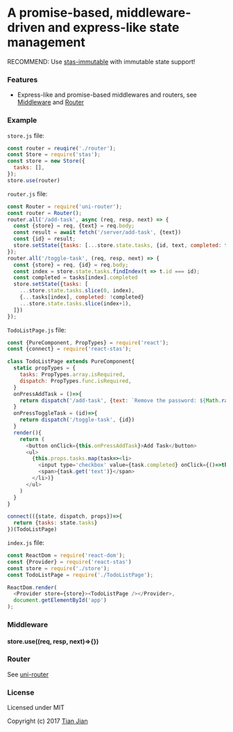 A promise-based, middleware-driven and express-like state management
=================================

RECOMMEND: Use [stas-immutable](https://github.com/tianjianchn/stas) with immutable state support!

### Features
* Express-like and promise-based middlewares and routers, see [Middleware](#middleware) and [Router](#router)

### Example
`store.js` file:
```js
const router = reuqire('./router');
const Store = require('stas');
const store = new Store({
  tasks: [],
});
store.use(router)
```

`router.js` file:
```js
const Router = require('uni-router');
const router = Router();
router.all('/add-task', async (req, resp, next) => {
  const {store} = req, {text} = req.body;
  const result = await fetch('/server/add-task', {text})
  const {id} = result;
  store.setState({tasks: [...store.state.tasks, {id, text, completed: false}]})
});
router.all('/toggle-task', (req, resp, next) => {
  const {store} = req, {id} = req.body;
  const index = store.state.tasks.findIndex(t => t.id === id);
  const completed = tasks[index].completed
  store.setState({tasks: [
    ...store.state.tasks.slice(0, index),
    {...tasks[index], completed: !completed}
    ...store.state.tasks.slice(index+1),
  ]})
});
```

`TodoListPage.js` file:
```js
const {PureComponent, PropTypes} = require('react');
const {connect} = require('react-stas');

class TodoListPage extends PureComponent{
  static propTypes = {
    tasks: PropTypes.array.isRequired,
    dispatch: PropTypes.func.isRequired,
  }
  onPressAddTask = ()=>{
    return dispatch('/add-task', {text: `Remove the password: ${Math.random()}`})
  }
  onPressToggleTask = (id)=>{
    return dispatch('/toggle-task', {id})
  }
  render(){
    return (
      <button onClick={this.onPressAddTask}>Add Task</button>
      <ul>
        {this.props.tasks.map(task=><li>
          <input type='checkbox' value={task.completed} onClick={()=>this.onPressToggleTask(task.id)}/>
          <span>{task.get('text')}</span>
        </li>)}
      </ul>
    )
  }
}

connect(({state, dispatch, props})=>{
  return {tasks: state.tasks}
})(TodoListPage)
```

`index.js` file:
```js
const ReactDom = require('react-dom');
const {Provider} = require('react-stas')
const store = require('./store');
const TodoListPage = require('./TodoListPage');

ReactDom.render(
  <Provider store={store}><TodoListPage /></Provider>,
  document.getElementById('app')
);
```

### Middleware

#### store.use((req, resp, next)=>{})

### Router
See [uni-router](https://github.com/tianjianchn/midd/tree/master/packages/uni-router)

### License
Licensed under MIT

Copyright (c) 2017 [Tian Jian](https://github.com/tianjianchn)
